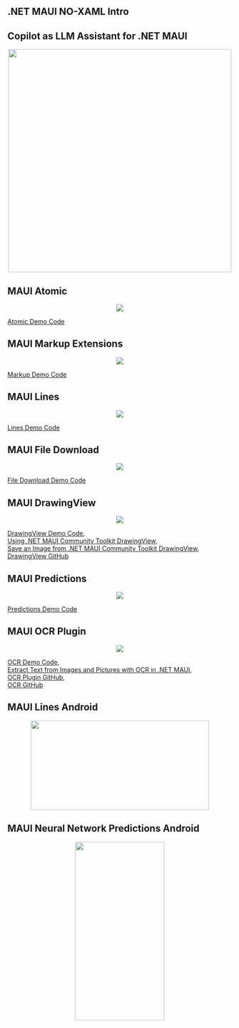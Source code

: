 ## .NET MAUI NO-XAML Intro


## Copilot as LLM Assistant for .NET MAUI  

<p align="center">
  <img src="https://github.com/grensen/maui/blob/main/figures/Copilot.png" height = 500, width = 500>
</p>

## MAUI Atomic  

<p align="center">
  <img src="https://github.com/grensen/maui/blob/main/figures/maui_atomic_code.png">
</p>

[Atomic Demo Code](https://github.com/grensen/maui/blob/main/code/maui_atomic.cs)

## MAUI Markup Extensions

<p align="center">
  <img src="https://github.com/grensen/maui/blob/main/figures/maui_markup_demo.png">
</p>

[Markup Demo Code](https://github.com/grensen/maui/blob/main/code/maui_markup_demo.cs)

## MAUI Lines

<p align="center">
  <img src="https://github.com/grensen/maui/blob/main/figures/maui_lines.png">
</p>

[Lines Demo Code](https://github.com/grensen/maui/blob/main/code/maui_lines.cs)

## MAUI File Download

<p align="center">
  <img src="https://github.com/grensen/maui/blob/main/figures/maui_file_download.png">
</p>

[File Download Demo Code](https://github.com/grensen/maui/blob/main/code/maui_file_download.cs)

## MAUI DrawingView

<p align="center">
  <img src="https://github.com/grensen/maui/blob/main/figures/maui_drawView.png">
</p>

[DrawingView Demo Code](https://github.com/grensen/maui/blob/main/code/maui_drawView.cs),  
[Using .NET MAUI Community Toolkit DrawingView](https://www.youtube.com/watch?v=7rw13_a5GR0),  
[Save an Image from .NET MAUI Community Toolkit DrawingView](https://www.youtube.com/watch?v=OB65n17bR98),  
[DrawingView GitHub](https://github.com/jfversluis/MauiDrawingViewSample)  

## MAUI Predictions

<p align="center">
  <img src="https://github.com/grensen/maui/blob/main/figures/maui_predictions.gif">
</p>

[Predictions Demo Code](https://github.com/grensen/maui/blob/main/code/maui_predictions.cs)

## MAUI OCR Plugin

<p align="center">
  <img src="https://github.com/grensen/maui/blob/main/figures/maui_ocr.png">
</p>

[OCR Demo Code](https://github.com/grensen/maui/blob/main/code/maui_ocr.cs),  
[Extract Text from Images and Pictures with OCR in .NET MAUI](https://youtu.be/alY_6Qn0_60),  
[OCR Plugin GitHub](https://github.com/kfrancis/ocr),  
[OCR GitHub](https://github.com/jfversluis/MauiOcrPluginSample)  

## MAUI Lines Android

<p align="center">
  <img src="https://github.com/grensen/maui/blob/main/figures/maui_lines_android.jpg" width="400" height="200">
</p>

## MAUI Neural Network Predictions Android

<p align="center">
  <img src="https://github.com/grensen/maui/blob/main/figures/maui_predictions_android.jpg" width="200" height="400">
</p>



